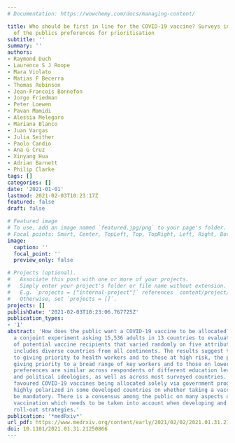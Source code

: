 ```yaml
---
# Documentation: https://wowchemy.com/docs/managing-content/

title: Who should be first in line for the COVID-19 vaccine? Surveys in 13 countries
  of the publics preferences for prioritisation
subtitle: ''
summary: ''
authors:
- Raymond Duch
- Laurence S J Roope
- Mara Violato
- Matias F Becerra
- Thomas Robinson
- Jean-Francois Bonnefon
- Jorge Friedman
- Peter Loewen
- Pavan Mamidi
- Alessia Melegaro
- Mariana Blanco
- Juan Vargas
- Julia Seither
- Paolo Candio
- Ana G Cruz
- Xinyang Hua
- Adrian Barnett
- Philip Clarke
tags: []
categories: []
date: '2021-01-01'
lastmod: 2021-02-03T10:23:17Z
featured: false
draft: false

# Featured image
# To use, add an image named `featured.jpg/png` to your page's folder.
# Focal points: Smart, Center, TopLeft, Top, TopRight, Left, Right, BottomLeft, Bottom, BottomRight.
image:
  caption: ''
  focal_point: ''
  preview_only: false

# Projects (optional).
#   Associate this post with one or more of your projects.
#   Simply enter your project's folder or file name without extension.
#   E.g. `projects = ["internal-project"]` references `content/project/deep-learning/index.md`.
#   Otherwise, set `projects = []`.
projects: []
publishDate: '2021-02-03T10:23:06.767725Z'
publication_types:
- '1'
abstract: 'How does the public want a COVID-19 vaccine to be allocated? We conducted
  a conjoint experiment asking 15,536 adults in 13 countries to evaluate 248,576 profiles
  of potential vaccine recipients that varied randomly on five attributes. Our sample
  includes diverse countries from all continents. The results suggest that in addition
  to giving priority to health workers and to those at high risk, the public favours
  giving priority to a broad range of key workers and to those on lower incomes. These
  preferences are similar across respondents of different education levels, incomes,
  and political ideologies, as well as across most surveyed countries. The public
  favoured COVID-19 vaccines being allocated solely via government programs, but were
  highly polarized in some developed countries on whether taking a vaccine should
  be mandatory. There is a consensus among the public on many aspects of COVID-19
  vaccination which needs to be taken into account when developing and communicating
  roll-out strategies.'
publication: '*medRxiv*'
url_pdf: https://www.medrxiv.org/content/early/2021/02/02/2021.01.31.21250866
doi: 10.1101/2021.01.31.21250866
---
```

